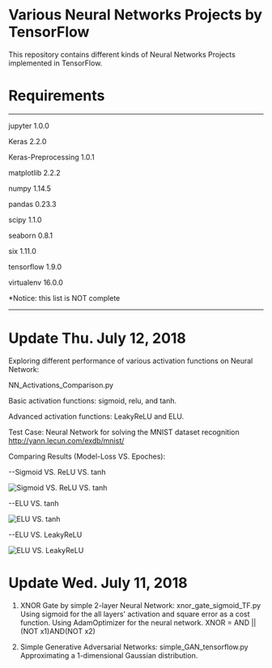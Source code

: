 # Various Neural Networks Projects by TensorFlow
This repository contains different kinds of Neural Networks Projects implemented in TensorFlow.

# Requirements
------------------- ---------
jupyter             1.0.0

Keras               2.2.0

Keras-Preprocessing 1.0.1 

matplotlib          2.2.2

numpy               1.14.5

pandas              0.23.3

scipy               1.1.0

seaborn             0.8.1

six                 1.11.0

tensorflow          1.9.0

virtualenv          16.0.0

*Notice: this list is NOT complete
------------------- ---------

# Update Thu. July 12, 2018
Exploring different performance of various activation functions on Neural Network:

NN_Activations_Comparison.py

Basic activation functions: sigmoid, relu, and tanh.

Advanced activation functions: LeakyReLU and ELU.

Test Case: Neural Network for solving the MNIST dataset recognition
http://yann.lecun.com/exdb/mnist/

Comparing Results (Model-Loss VS. Epoches): 

--Sigmoid VS. ReLU VS. tanh

![Sigmoid VS. ReLU VS. tanh](https://github.com/cristianoBY/Neural-Networks-Projects-TensorFlow/blob/master/TF%20pics/sig-relu-tanh.png)

--ELU VS. tanh

![ELU VS. tanh](https://github.com/cristianoBY/Neural-Networks-Projects-TensorFlow/blob/master/TF%20pics/tanh-ELU.png)

--ELU VS. LeakyReLU

![ELU VS. LeakyReLU](https://github.com/cristianoBY/Neural-Networks-Projects-TensorFlow/blob/master/TF%20pics/LeakyReLU-ELU.png)

# Update Wed. July 11, 2018

1. XNOR Gate by simple 2-layer Neural Network:
xnor_gate_sigmoid_TF.py
Using sigmoid for the all layers' activation and square error as a cost function.
Using AdamOptimizer for the neural network.
XNOR = AND || (NOT x1)AND(NOT x2)

2. Simple Generative Adversarial Networks:
simple_GAN_tensorflow.py
Approximating a 1-dimensional Gaussian distribution.
